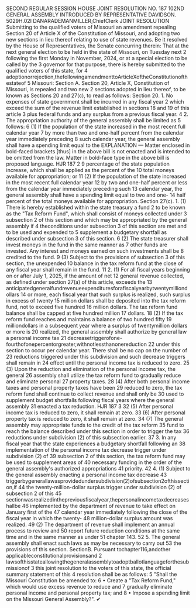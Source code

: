SECOND REGULAR SESSION
HOUSE JOINT
RESOLUTION NO. 187
102ND GENERAL ASSEMBLY
INTRODUCED BY REPRESENTATIVE DAVIDSON.
5029H.02I DANARADEMANMILLER,ChiefClerk
JOINT RESOLUTION
Submitting to the qualified voters of Missouri an amendment repealing Section 20 of Article
X of the Constitution of Missouri, and adopting two new sections in lieu thereof
relating to use of state revenues.
Be it resolved by the House of Representatives, the Senate concurring therein:
That at the next general election to be held in the state of Missouri, on Tuesday next
2 following the first Monday in November, 2024, or at a special election to be called by the
3 governor for that purpose, there is hereby submitted to the qualified voters of this state, for
4 adoptionorrejection,thefollowingamendmenttoArticleXoftheConstitutionofthestateof
5 Missouri:
Section A. Section 20, Article X, Constitution of Missouri, is repealed and two new
2 sections adopted in lieu thereof, to be known as Sections 20 and 27(c), to read as follows:
Section 20. 1. No expenses of state government shall be incurred in any fiscal year
2 which exceed the sum of the revenue limit established in sections 18 and 19 of this article
3 plus federal funds and any surplus from a previous fiscal year.
4 2. The appropriation authority of the general assembly shall be limited as
5 follows:
6 (1) If the population of the state increased in the most recent full calendar year
7 by more than two and one-half percent from the calendar year immediately preceding
8 such calendar year, the general assembly shall have a spending limit equal to the
EXPLANATION — Matter enclosed in bold-faced brackets [thus] in the above bill is not enacted and is
intended to be omitted from the law. Matter in bold-face type in the above bill is proposed language.
HJR 187 2
9 percentage of the state population increase, which shall be applied as the percent of the
10 total moneys available for appropriation; or
11 (2) If the population of the state increased in the most recent full calendar year
12 by two and one-half percent or less from the calendar year immediately preceding such
13 calendar year, the general assembly shall have a spending limit equal to two and one-
14 half percent of the total moneys available for appropriation.
Section 27(c). 1. (1) There is hereby established within the state treasury a fund
2 to be known as the "Tax Reform Fund", which shall consist of moneys collected under
3 subsection 2 of this section and which may be appropriated by the general assembly if
4 theconditions under subsection 3 of this section are met and to be used and expended to
5 supplement a budgetary shortfall as described under subsection 3 of this section.
6 (2) The state treasurer shall invest moneys in the fund in the same manner as
7 other funds are invested. Any interest and moneys earned on such investments shall be
8 credited to the fund.
9 (3) Subject to the provisions of subsection 3 of this section, the unexpended
10 balance in the tax reform fund at the close of any fiscal year shall remain in the fund.
11 2. (1) For all fiscal years beginning on or after July 1, 2025, if the amount of net
12 general revenue collected, as defined under section 27(a) of this article, exceeds the
13 anticipatedgeneralfundrevenueexpendituresforafiscalyearbytwentymilliondollars
14 or more, each fiscal year that such surplus is realized, such surplus in excess of twenty
15 million dollars shall be deposited into the tax reform fund, not to exceed five hundred
16 million dollars. The tax reform fund balance shall be capped at five hundred million
17 dollars.
18 (2) If the tax reform fund reaches and maintains a balance of two hundred fifty
19 milliondollars in a subsequent year where a surplus of twentymillion dollars or more is
20 realized, the general assembly shall authorize by general law a personal income tax
21 decreasetriggerofone-fourthofonepercentorgreater,withnotlessthanonereduction
22 under this section to occur per calendar year. There shall be no cap on the number of
23 reductions triggered under this subdivision and such decrease triggers shall remain in
24 effect until the personal income tax is reduced to zero.
25 (3) Upon the reduction and elimination of the personal income tax, the general
26 assembly shall utilize the tax reform fund to gradually reduce and eliminate personal
27 property taxes.
28 (4) After both personal income taxes and personal property taxes have been
29 reduced to zero, the tax reform fund shall continue to collect revenue and shall only be
30 used to supplement budget shortfalls following fiscal years where the general assembly
31 enacted a tax reduction.
HJR 187 3
32 (5) After personal income tax is reduced to zero, it shall remain at zero.
33 (6) After personal property tax is reduced to zero, it shall remain at zero.
34 (7) The general assembly may appropriate funds to the credit of the tax reform
35 fund to reach the balance described under this section in order to trigger the tax
36 reductions under subdivision (2) of this subsection earlier.
37 3. In any fiscal year that the state experiences a budgetary shortfall following an
38 implementation of the personal income tax decrease trigger under subdivision (2) of
39 subsection 2 of this section, the tax reform fund may be used to supplement areas of
40 necessary funding in the order of the general assembly's authorized appropriations
41 priority.
42 4. (1) Subject to the general assembly enacting a personal income tax decrease
43 triggerbygenerallawasprovidedundersubdivision(2)ofsubsection2ofthissection,if
44 the twenty-million-dollar surplus trigger under subdivision (2) of subsection 2 of this
45 sectionwasrealizedinthepreviousfiscalyear,thepersonalincometaxdecreaseshallbe
46 implemented by the department of revenue to take effect on January first of the
47 calendar year immediately following the close of the fiscal year in which the twenty-
48 million-dollar surplus amount was realized.
49 (2) The department of revenue shall implement an annual process to review and
50 report future reduction conditions at the same time and in the same manner as under
51 chapter 143.
52 5. The general assembly shall enact such laws as may be necessary to carry out
53 the provisions of this section.
SectionB. Pursuant tochapter116,andother applicableconstitutionalprovisionsand
2 lawsofthisstateallowingthegeneralassemblytoadoptballotlanguageforthesubmissionof
3 this joint resolution to the voters of this state, the official summary statement of this
4 resolution shall be as follows:
5 "Shall the Missouri Constitution be amended to:
6 • Create a "Tax Reform Fund," which would use excess revenue to reduce and
7 gradually eliminate personal income and personal property tax; and
8 • Impose a spending limit on the Missouri General Assembly?".
✔